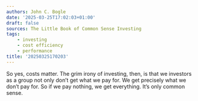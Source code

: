 ```yaml
---
authors: John C. Bogle
date: '2025-03-25T17:02:03+01:00'
draft: false
sources: The Little Book of Common Sense Investing
tags:
    - investing
    - cost efficiency
    - performance
title: '20250325170203'
---
```


So yes, costs matter. The grim irony of investing, then, is that we investors as a group not only don’t get what we pay
for. We get precisely what we don’t pay for. So if we pay nothing, we get everything. It’s only common sense.
